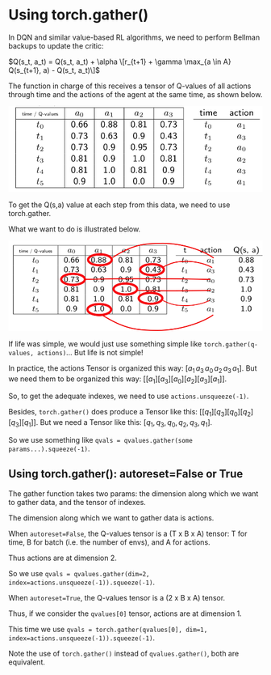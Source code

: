 # Using torch.gather()

In DQN and similar value-based RL algorithms, we need to perform Bellman backups to update the critic:

$Q(s_t, a_t) =  Q(s_t, a_t) + \alpha \[r_{t+1} + \gamma \max_{a \in A} Q(s_{t+1}, a) - Q(s_t, a_t)\]$

The function in charge of this receives a tensor of Q-values of all actions through time and the actions of the agent at the same time, as shown below.

<img src="images/q_values_gather.png" alt="[copyright Sorbonne Universite]" >

To get the Q(s,a) value at each step from this data, we need to use torch.gather.

What we want to do is illustrated below.

<img src="images/gather_results.png" alt="[copyright Sorbonne Universite]" >

If life was simple, we would just use something simple like `torch.gather(q-values, actions)`...
But life is not simple!

In practice, the actions Tensor is organized this way: $[a_1\, a_3\, a_0\, a_2\, a_3\, a_1]$. But we need them to be organized this way: $[[a_1][a_3][a_0][a_2][a_3][a_1]]$.

So, to get the adequate indexes, we need to use `actions.unsqueeze(-1)`.

Besides, `torch.gather()` does produce a Tensor like this: $[[q_1][q_3][q_0][q_2][q_3][q_1]]$. But we need a Tensor like this: $[q_1, q_3, q_0, q_2, q_3, q_1]$.

So we use something like `qvals = qvalues.gather(some params...).squeeze(-1)`.

##  Using torch.gather(): autoreset=False or True

The gather function takes two params: the dimension along which we want to gather data, and the tensor of indexes.

The dimension along which we want to gather data is actions.

When `autoreset=False`, the Q-values tensor is a (T x B x A) tensor: T for time, B for batch (i.e. the number of envs), and A for actions.

Thus actions are at dimension 2.

So we use `qvals = qvalues.gather(dim=2, index=actions.unsqueeze(-1)).squeeze(-1)`.

When `autoreset=True`, the Q-values tensor is a (2 x B x A) tensor.

Thus, if we consider the `qvalues[0]` tensor, actions are at dimension 1.

This time we use `qvals = torch.gather(qvalues[0], dim=1, index=actions.unsqueeze(-1)).squeeze(-1)`.

Note the use of `torch.gather()` instead of `qvalues.gather()`, both are equivalent.
